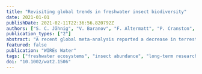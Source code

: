 ```yaml
---
title: "Revisiting global trends in freshwater insect biodiversity"
date: 2021-01-01
publishDate: 2021-02-11T22:36:56.820792Z
authors: ["S. C. Jähnig", "V. Baranov", "F. Altermatt", "P. Cranston", "M. Friedrichs-Manthey", "J. Geist", "F. He", "J. Heino", "D. Hering", "F. Hölker", "J. Jourdan", "G. Kalinkat", "J. Kiesel", "F. Leese", "A. Maasri", "M. T. Monaghan", "R. B. Schäfer", "K. Tockner", "J. D. Tonkin", "S. Domisch"]
publication_types: ["2"]
abstract: "A recent global meta-analysis reported a decrease in terrestrial but increase in freshwater insect abundance and biomass (van Klink et al., Science 368, p. 417). The authors suggested that water quality has been improving, thereby challenging recent reports documenting drastic global declines in freshwater biodiversity. We raise two major concerns with the meta-analysis and suggest that these account for the discrepancy with the declines reported elsewhere. First, total abundance and biomass alone are poor indicators of the status of freshwater insect assemblages, and the observed differences may well have been driven by the replacement of sensitive species with tolerant ones. Second, many of the datasets poorly represent global trends and reflect responses to local conditions or nonrandom site selection. We conclude that the results of the meta-analysis should not be considered indicative of an overall improvement in the condition of freshwater ecosystems. This article is categorized under: Water and Life $>$ Conservation, Management, and Awareness"
featured: false
publication: "WIREs Water"
tags: ["freshwater ecosystems", "insect abundance", "long-term research", "threats"]
doi: "10.1002/wat2.1506"
---
```



